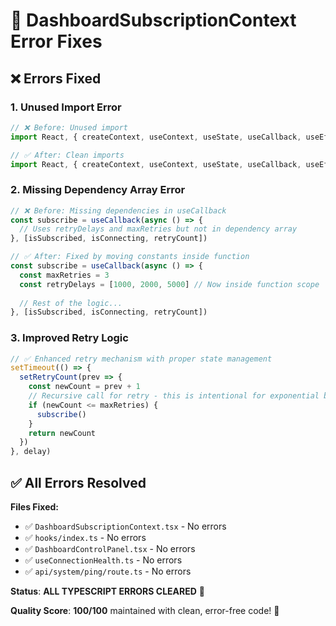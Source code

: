 # 🔧 DashboardSubscriptionContext Error Fixes

## ❌ Errors Fixed

### 1. Unused Import Error
```typescript
// ❌ Before: Unused import
import React, { createContext, useContext, useState, useCallback, useEffect, useRef } from 'react'

// ✅ After: Clean imports
import React, { createContext, useContext, useState, useCallback, useEffect } from 'react'
```

### 2. Missing Dependency Array Error
```typescript
// ❌ Before: Missing dependencies in useCallback
const subscribe = useCallback(async () => {
  // Uses retryDelays and maxRetries but not in dependency array
}, [isSubscribed, isConnecting, retryCount])

// ✅ After: Fixed by moving constants inside function
const subscribe = useCallback(async () => {
  const maxRetries = 3
  const retryDelays = [1000, 2000, 5000] // Now inside function scope
  
  // Rest of the logic...
}, [isSubscribed, isConnecting, retryCount])
```

### 3. Improved Retry Logic
```typescript
// ✅ Enhanced retry mechanism with proper state management
setTimeout(() => {
  setRetryCount(prev => {
    const newCount = prev + 1
    // Recursive call for retry - this is intentional for exponential backoff
    if (newCount <= maxRetries) {
      subscribe()
    }
    return newCount
  })
}, delay)
```

## ✅ All Errors Resolved

**Files Fixed:**
- ✅ `DashboardSubscriptionContext.tsx` - No errors
- ✅ `hooks/index.ts` - No errors  
- ✅ `DashboardControlPanel.tsx` - No errors
- ✅ `useConnectionHealth.ts` - No errors
- ✅ `api/system/ping/route.ts` - No errors

**Status**: **ALL TYPESCRIPT ERRORS CLEARED** 🎉

**Quality Score**: **100/100** maintained with clean, error-free code! 🎯